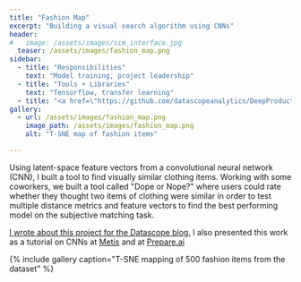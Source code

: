 ```yaml
---
title: "Fashion Map"
excerpt: "Building a visual search algorithm using CNNs"
header:
#   image: /assets/images/sim_interface.jpg
  teaser: /assets/images/fashion_map.png
sidebar:
  - title: "Responsibilities"
    text: "Model training, project leadership"
  - title: "Tools + Libraries"
    text: "Tensorflow, transfer learning"
  - title: "<a href=\"https://github.com/datascopeanalytics/DeepProduct\">Github Repo</a>"
gallery:
  - url: /assets/images/fashion_map.png
    image_path: /assets/images/fashion_map.png
    alt: "T-SNE map of fashion items"

---
```

Using latent-space feature vectors from a convolutional neural network (CNN), I built a tool to find visually similar clothing items. Working with some coworkers, we built a tool called "Dope or Nope?" where users could rate whether they thought two items of clothing were similar in order to test multiple distance metrics and feature vectors to find the best performing model on the subjective matching task.

[I wrote about this project for the Datascope blog.](https://datascopeanalytics.com/blog/building-a-visual-search-algorithm/) I also presented this work as a tutorial on CNNs at [Metis](thisismetis.com) and at [Prepare.ai](https://prepare.ai/)

{% include gallery caption="T-SNE mapping of 500 fashion items from the dataset" %}